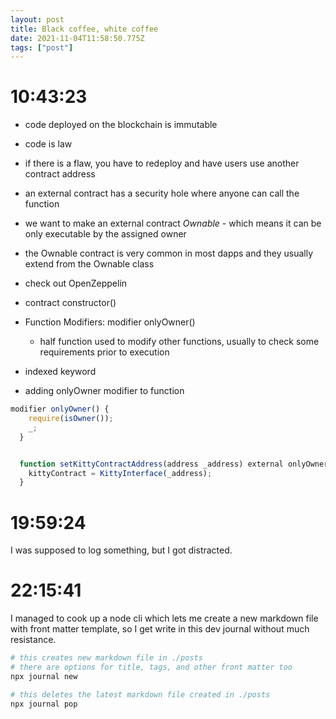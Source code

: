 ```yaml
---
layout: post
title: Black coffee, white coffee 
date: 2021-11-04T11:58:50.775Z
tags: ["post"]
---
```


# 10:43:23

- code deployed on the blockchain is immutable
- code is law 
- if there is a flaw, you have to redeploy and have users use another contract address

- an external contract has a security hole where anyone can call the function
- we want to make an external contract _Ownable_ - which means it can be only executable by the assigned owner
- the Ownable contract is very common in most dapps and they usually extend from the Ownable class
- check out OpenZeppelin
- contract constructor()
- Function Modifiers: modifier onlyOwner()
	- half function used to modify other functions, usually to check some requirements prior to execution
- indexed keyword

- adding onlyOwner modifier to function

```javascript
modifier onlyOwner() {
    require(isOwner());
    _;
  }
```

```javascript

  function setKittyContractAddress(address _address) external onlyOwner{
    kittyContract = KittyInterface(_address);
  }
```

# 19:59:24

I was supposed to log something, but I got distracted.

# 22:15:41

I managed to cook up a node cli which lets me create a new markdown file with front matter template, so I get write in this dev journal without much resistance.

```bash
# this creates new markdown file in ./posts 
# there are options for title, tags, and other front matter too
npx journal new

# this deletes the latest markdown file created in ./posts 
npx journal pop
```
